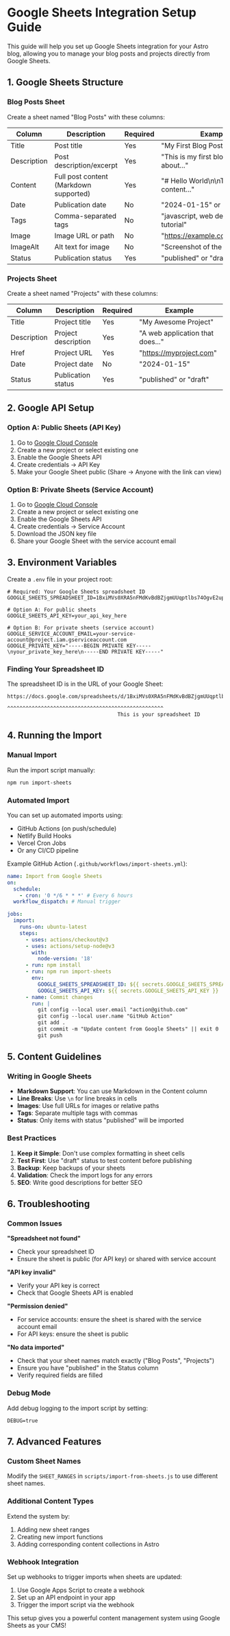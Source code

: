 # Google Sheets Integration Setup Guide

This guide will help you set up Google Sheets integration for your Astro blog, allowing you to manage your blog posts and projects directly from Google Sheets.

## 1. Google Sheets Structure

### Blog Posts Sheet
Create a sheet named "Blog Posts" with these columns:

| Column | Description | Required | Example |
|--------|-------------|----------|---------|
| Title | Post title | Yes | "My First Blog Post" |
| Description | Post description/excerpt | Yes | "This is my first blog post about..." |
| Content | Full post content (Markdown supported) | Yes | "# Hello World\n\nThis is my content..." |
| Date | Publication date | No | "2024-01-15" or "1/15/2024" |
| Tags | Comma-separated tags | No | "javascript, web development, tutorial" |
| Image | Image URL or path | No | "https://example.com/image.jpg" |
| ImageAlt | Alt text for image | No | "Screenshot of the application" |
| Status | Publication status | Yes | "published" or "draft" |

### Projects Sheet
Create a sheet named "Projects" with these columns:

| Column | Description | Required | Example |
|--------|-------------|----------|---------|
| Title | Project title | Yes | "My Awesome Project" |
| Description | Project description | Yes | "A web application that does..." |
| Href | Project URL | Yes | "https://myproject.com" |
| Date | Project date | No | "2024-01-15" |
| Status | Publication status | Yes | "published" or "draft" |

## 2. Google API Setup

### Option A: Public Sheets (API Key)
1. Go to [Google Cloud Console](https://console.cloud.google.com/)
2. Create a new project or select existing one
3. Enable the Google Sheets API
4. Create credentials → API Key
5. Make your Google Sheet public (Share → Anyone with the link can view)

### Option B: Private Sheets (Service Account)
1. Go to [Google Cloud Console](https://console.cloud.google.com/)
2. Create a new project or select existing one
3. Enable the Google Sheets API
4. Create credentials → Service Account
5. Download the JSON key file
6. Share your Google Sheet with the service account email

## 3. Environment Variables

Create a `.env` file in your project root:

```env
# Required: Your Google Sheets spreadsheet ID
GOOGLE_SHEETS_SPREADSHEET_ID=1BxiMVs0XRA5nFMdKvBdBZjgmUUqptlbs74OgvE2upms

# Option A: For public sheets
GOOGLE_SHEETS_API_KEY=your_api_key_here

# Option B: For private sheets (service account)
GOOGLE_SERVICE_ACCOUNT_EMAIL=your-service-account@project.iam.gserviceaccount.com
GOOGLE_PRIVATE_KEY="-----BEGIN PRIVATE KEY-----\nyour_private_key_here\n-----END PRIVATE KEY-----"
```

### Finding Your Spreadsheet ID
The spreadsheet ID is in the URL of your Google Sheet:
```
https://docs.google.com/spreadsheets/d/1BxiMVs0XRA5nFMdKvBdBZjgmUUqptlbs74OgvE2upms/edit
                                    ^^^^^^^^^^^^^^^^^^^^^^^^^^^^^^^^^^^^^^^^^^^^^^^^^^^
                                    This is your spreadsheet ID
```

## 4. Running the Import

### Manual Import
Run the import script manually:
```bash
npm run import-sheets
```

### Automated Import
You can set up automated imports using:
- GitHub Actions (on push/schedule)
- Netlify Build Hooks
- Vercel Cron Jobs
- Or any CI/CD pipeline

Example GitHub Action (`.github/workflows/import-sheets.yml`):
```yaml
name: Import from Google Sheets
on:
  schedule:
    - cron: '0 */6 * * *' # Every 6 hours
  workflow_dispatch: # Manual trigger

jobs:
  import:
    runs-on: ubuntu-latest
    steps:
      - uses: actions/checkout@v3
      - uses: actions/setup-node@v3
        with:
          node-version: '18'
      - run: npm install
      - run: npm run import-sheets
        env:
          GOOGLE_SHEETS_SPREADSHEET_ID: ${{ secrets.GOOGLE_SHEETS_SPREADSHEET_ID }}
          GOOGLE_SHEETS_API_KEY: ${{ secrets.GOOGLE_SHEETS_API_KEY }}
      - name: Commit changes
        run: |
          git config --local user.email "action@github.com"
          git config --local user.name "GitHub Action"
          git add .
          git commit -m "Update content from Google Sheets" || exit 0
          git push
```

## 5. Content Guidelines

### Writing in Google Sheets
- **Markdown Support**: You can use Markdown in the Content column
- **Line Breaks**: Use `\n` for line breaks in cells
- **Images**: Use full URLs for images or relative paths
- **Tags**: Separate multiple tags with commas
- **Status**: Only items with status "published" will be imported

### Best Practices
1. **Keep it Simple**: Don't use complex formatting in sheet cells
2. **Test First**: Use "draft" status to test content before publishing
3. **Backup**: Keep backups of your sheets
4. **Validation**: Check the import logs for any errors
5. **SEO**: Write good descriptions for better SEO

## 6. Troubleshooting

### Common Issues

**"Spreadsheet not found"**
- Check your spreadsheet ID
- Ensure the sheet is public (for API key) or shared with service account

**"API key invalid"**
- Verify your API key is correct
- Check that Google Sheets API is enabled

**"Permission denied"**
- For service accounts: ensure the sheet is shared with the service account email
- For API keys: ensure the sheet is public

**"No data imported"**
- Check that your sheet names match exactly ("Blog Posts", "Projects")
- Ensure you have "published" in the Status column
- Verify required fields are filled

### Debug Mode
Add debug logging to the import script by setting:
```env
DEBUG=true
```

## 7. Advanced Features

### Custom Sheet Names
Modify the `SHEET_RANGES` in `scripts/import-from-sheets.js` to use different sheet names.

### Additional Content Types
Extend the system by:
1. Adding new sheet ranges
2. Creating new import functions
3. Adding corresponding content collections in Astro

### Webhook Integration
Set up webhooks to trigger imports when sheets are updated:
1. Use Google Apps Script to create a webhook
2. Set up an API endpoint in your app
3. Trigger the import script via the webhook

This setup gives you a powerful content management system using Google Sheets as your CMS!